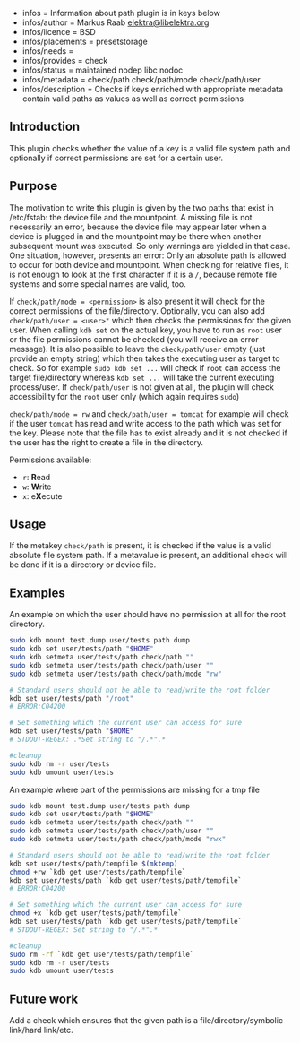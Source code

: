- infos = Information about path plugin is in keys below
- infos/author = Markus Raab <elektra@libelektra.org>
- infos/licence = BSD
- infos/placements = presetstorage
- infos/needs =
- infos/provides = check
- infos/status = maintained nodep libc nodoc
- infos/metadata = check/path check/path/mode check/path/user
- infos/description = Checks if keys enriched with appropriate metadata contain valid paths as values as well
  as correct permissions

## Introduction

This plugin checks whether the value of a key is a valid file system path and optionally if
correct permissions are set for a certain user.

## Purpose

The motivation to write this plugin is given by the two paths that exist
in /etc/fstab: the device file and the mountpoint. A missing file is
not necessarily an error, because the device file may appear later when
a device is plugged in and the mountpoint may be there when another
subsequent mount was executed. So only warnings are yielded in that
case. One situation, however, presents an error: Only an absolute path
is allowed to occur for both device and mountpoint. When checking for
relative files, it is not enough to look at the first character if it is
a `/`, because remote file systems and some special names are valid, too.

If `check/path/mode = <permission>` is also present it will check for the correct permissions
of the file/directory. Optionally, you can also add `check/path/user = <user>"` which then checks the permissions
for the given user. When calling `kdb set` on the actual key, you have to run as `root` user
or the file permissions cannot be checked (you will receive an error message). It is also possible to leave the
`check/path/user` empty (just provide an empty string) which then takes the executing user as target to check.
So for example `sudo kdb set ...` will check if `root` can access the target file/directory whereas `kdb set ...`
will take the current executing process/user. If `check/path/user` is not given at all, the plugin
will check accessibility for the `root` user only (which again requires `sudo`)

`check/path/mode = rw` and `check/path/user = tomcat` for example will check if the user
`tomcat` has read and write access to the path which was set for the key. Please note that the file has to exist already
and it is not checked if the user has the right to create a file in the directory.

Permissions available:

- `r`: **R**ead
- `w`: **W**rite
- `x`: e**X**ecute

## Usage

If the metakey `check/path` is present, it is checked if the value is a
valid absolute file system path. If a metavalue is present, an additional
check will be done if it is a directory or device file.

## Examples

An example on which the user should have no permission at all for the root directory.

```sh
sudo kdb mount test.dump user/tests path dump
sudo kdb set user/tests/path "$HOME"
sudo kdb setmeta user/tests/path check/path ""
sudo kdb setmeta user/tests/path check/path/user ""
sudo kdb setmeta user/tests/path check/path/mode "rw"

# Standard users should not be able to read/write the root folder
kdb set user/tests/path "/root"
# ERROR:C04200

# Set something which the current user can access for sure
kdb set user/tests/path "$HOME"
# STDOUT-REGEX: .*Set string to "/.*".*

#cleanup
sudo kdb rm -r user/tests
sudo kdb umount user/tests
```

An example where part of the permissions are missing for a tmp file

```sh
sudo kdb mount test.dump user/tests path dump
sudo kdb set user/tests/path "$HOME"
sudo kdb setmeta user/tests/path check/path ""
sudo kdb setmeta user/tests/path check/path/user ""
sudo kdb setmeta user/tests/path check/path/mode "rwx"

# Standard users should not be able to read/write the root folder
kdb set user/tests/path/tempfile $(mktemp)
chmod +rw `kdb get user/tests/path/tempfile`
kdb set user/tests/path `kdb get user/tests/path/tempfile`
# ERROR:C04200

# Set something which the current user can access for sure
chmod +x `kdb get user/tests/path/tempfile`
kdb set user/tests/path `kdb get user/tests/path/tempfile`
# STDOUT-REGEX: Set string to "/.*".*

#cleanup
sudo rm -rf `kdb get user/tests/path/tempfile`
sudo kdb rm -r user/tests
sudo kdb umount user/tests
```

## Future work

Add a check which ensures that the given path is a file/directory/symbolic link/hard link/etc.
